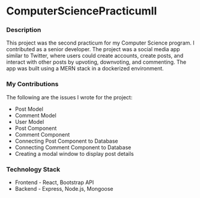 # ComputerSciencePracticumII

### Description
This project was the second practicum for my Computer Science program. I contributed as a senior developer. The project was a social media app similar to Twitter, where users could create accounts, create posts, and interact with other posts by upvoting, downvoting, and commenting. The app was built using a MERN stack in a dockerized environment. 

### My Contributions
The following are the issues I wrote for the project: 
- Post Model
- Comment Model
- User Model 
- Post Component
- Comment Component
- Connecting Post Component to Database
- Connecting Comment Component to Database
- Creating a modal window to display post details

### Technology Stack
- Frontend - React, Bootstrap API
- Backend - Express, Node.js, Mongoose
